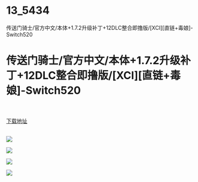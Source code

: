 # 13_5434
传送门骑士/官方中文/本体+1.7.2升级补丁+12DLC整合即撸版/[XCI][直链+毒娘]-Switch520
# 传送门骑士/官方中文/本体+1.7.2升级补丁+12DLC整合即撸版/[XCI][直链+毒娘]-Switch520
 <br/></br>
[下载地址](https://www.switch520.cc/article/5434 "下载地址")
<br/></br>

<p><span><strong><img src="https://ae01.alicdn.com/kf/U4b6ec0e8eebc4aaba788dd756c4ba2d2Q.jpg"></strong></span></p>
<p><span><strong><img src="https://ae01.alicdn.com/kf/U35d33b7fc08c40a49ae7177e1cdb1c8cY.jpg"></strong></span></p>
<p><span><strong><img src="https://ae01.alicdn.com/kf/U4e18a102a1d54952b12b1cd657d5140dv.jpg"></strong></span></p>
<p><span><strong><img src="https://ae01.alicdn.com/kf/U5774bb94bd4c42479116fcf5694c60d23.jpg"></strong></span></p>
<p></p>
